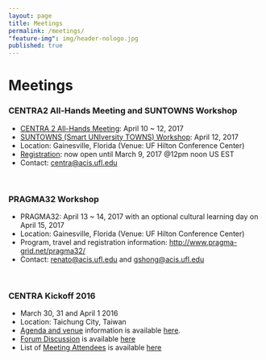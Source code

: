 ```yaml
---
layout: page
title: Meetings
permalink: /meetings/
"feature-img": img/header-nologo.jpg
published: true
---
```


# Meetings

### CENTRA2 All-Hands Meeting and SUNTOWNS Workshop
* <a href="http://www.globalcentra.org/centra2/">CENTRA 2 All-Hands Meeting</a>: April 10 ~ 12, 2017
* <a href="http://www.globalcentra.org/suntowns2017/">SUNTOWNS (Smart UNIversity TOWNS) Workshop</a>: April 12, 2017
* Location: Gainesville, Florida (Venue: UF Hilton Conference Center)
* <a href="https://acislab.wufoo.com/forms/centra2-suntowns-pragma32-registration/" target="_blank">Registration</a>: now open until March 9, 2017 @12pm noon US EST
* Contact: centra@acis.ufl.edu 
<br />

### PRAGMA32 Workshop 
* PRAGMA32: April 13 ~ 14, 2017 with an optional cultural learning day on April 15, 2017 
* Location: Gainesville, Florida (Venue: UF Hilton Conference Center)
* Program, travel and registration information: <a href="http://www.pragma-grid.net/pragma32/" target="_blank">http://www.pragma-grid.net/pragma32/</a>
* Contact: renato@acis.ufl.edu and gshong@acis.ufl.edu
<br />

### CENTRA Kickoff 2016
* March 30, 31 and April 1 2016 
* Location: Taichung City, Taiwan
* [Agenda and venue](http://event.nchc.org.tw/2016/CECEA/index.php?CONTENT_ID=20) information is available [here](http://event.nchc.org.tw/2016/CECEA/index.php?CONTENT_ID=20).
* [Forum Discussion](https://groups.google.com/forum/#!forum/centrakickoff) is available [here](https://groups.google.com/forum/#!forum/centrakickoff)
* List of [Meeting Attendees](/meetings/kickoff2016.html) is available [here](/meetings/kickoff2016.html)
